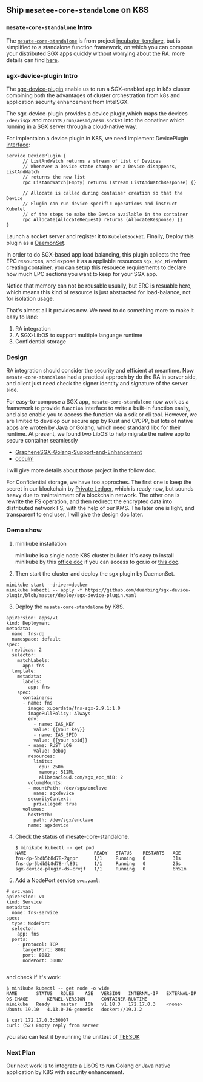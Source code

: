 ## Ship `mesatee-core-standalone` on K8S

### `mesate-core-standalone` Intro

The [`mesate-core-standalone`](https://github.com/xuperdata/mesatee-core-standalone#run)  is from project [incubator-tenclave](https://github.com/apache/incubator-teaclave), but is simplified to a standalone function framework, on which you can compose your distributed SGX apps quickly without worrying about the RA. more details can find [here](https://github.com/xuperdata/mesatee-core-standalone/blob/master/README.md).

### sgx-device-plugin Intro

The [sgx-device-plugin](https://github.com/AliyunContainerService/sgx-device-plugin) enable us to run a SGX-enabled app in k8s cluster combining both the advantages of cluster orchestration from k8s and application security enhancement from IntelSGX.  

The sgx-device-plugin provides a device plugin,which maps the devices `/dev/isgx`  and mounts `/run/aesmd/aesm.socket` into the conatiner which running in a SGX server through a cloud-native way.

For implentaion a device plugin in K8S,  we need implement DevicePlugin [interface](https://kubernetes.io/docs/concepts/extend-kubernetes/compute-storage-net/device-plugins/):

```
service DevicePlugin {
      // ListAndWatch returns a stream of List of Devices
      // Whenever a Device state change or a Device disappears, ListAndWatch
      // returns the new list
      rpc ListAndWatch(Empty) returns (stream ListAndWatchResponse) {}

      // Allocate is called during container creation so that the Device
      // Plugin can run device specific operations and instruct Kubelet
      // of the steps to make the Device available in the container
      rpc Allocate(AllocateRequest) returns (AllocateResponse) {}
}
```

Launch a socket server and register it to `KubeletSocket`.  Finally, Deploy this plugin as a [DaemonSet](https://github.com/AliyunContainerService/sgx-device-plugin/tree/5f5b5efb8876ba911aa607dcf7c91712a3fa2fa4#deployment).   

In order to do SGX-based app load balancing,  this plugin collects the free EPC resources, and expose it as a appliable resources `sgx_epc_MiB`when creating container.  you can setup this resouece requirements to declare how much EPC sections you want to keep for your SGX app.

Notice that memory can not be reusable usually, but ERC is resuable here, which means this kind of resource is just abstracted for load-balance, not for isolation usage.

That's almost all it provides now.  We need to do something more to make it easy to land: 

1. RA integration
2. A SGX-LibOS to support multiple language runtime 
3. Confidential storage

### Design

RA integration should consider the security and efficient at meantime.  Now  `mesate-core-standalone` had a practical approch by do the RA in server side, and client just need check the signer identity and signature of the server side.  

For easy-to-compose a SGX app,  `mesate-core-standalone`  now work as a framework to provide `function` interface to write a built-in function easily, and also enable you to access the function via a sdk or cli tool.  However,  we are limited to develop our secure app by Rust and C/CPP, but lots of native apps are wroten by Java or Golang, which need standard libc for their runtime. At present, we found two LibOS to help migrate the native app to secure container seamlessly

* [GrapheneSGX-Golang-Support-and-Enhancement](https://github.com/intel/GrapheneSGX-Golang-Support-and-Enhancement)  
* [occulm](https://github.com/occlum/occlum)

I will give more details about those project in the follow doc.

For Confidential storage, we have too approches. The first one is keep the secret in our blockchain by [Private Ledger](https://github.com/xuperdata/mesatee-core-standalone/blob/master/docs/xuperchain%20trusted%20ledger%20-%20chinese.md), which is ready now, but sounds heavy due to maintainment of a blockchain network. The other one is rewrite the FS operation, and then redirect the encrypted data into distributed network FS, with the help of our KMS. The later one is light, and transparent to end user, I will give the design doc later.  

### Demo show

1. minikube installation

   minikube is a single node K8S cluster builder.  It's easy to install minikube by this [office doc](https://kubernetes.io/docs/tasks/tools/install-minikube/) if you can access to gcr.io or [this doc](https://developer.aliyun.com/article/221687). 

2. Then start the cluster and deploy the sgx plugin by DaemonSet.

```
minikube start --driver=docker
minikube kubectl -- apply -f https://github.com/duanbing/sgx-device-plugin/blob/master/deploy/sgx-device-plugin.yaml
```

3. Deploy the `mesate-core-standalone`  by K8S.  

```
apiVersion: apps/v1
kind: Deployment
metadata:
  name: fns-dp
  namespace: default
spec:
  replicas: 2
  selector:
    matchLabels:
      app: fns
  template:
    metadata:
      labels:
        app: fns
    spec:
      containers:
      - name: fns
        image: xuperdata/fns-sgx-2.9.1:1.0
        imagePullPolicy: Always
        env:
    	  - name: IAS_KEY
          value: {{your key}}
    	  - name: IAS_SPID
          value: {{your spid}}
        - name: RUST_LOG
          value: debug
        resources:
          limits:
            cpu: 250m
            memory: 512Mi
            alibabacloud.com/sgx_epc_MiB: 2
        volumeMounts:
        - mountPath: /dev/sgx/enclave
          name: sgxdevice
        securityContext:
          privileged: true
      volumes:
      - hostPath:
          path: /dev/sgx/enclave
        name: sgxdevice
```

4. Check the status of mesate-core-standalone. 

   ```
   $ minikube kubectl -- get pod
   NAME                         READY   STATUS    RESTARTS   AGE
   fns-dp-5bdb5b8d78-2qnpr      1/1     Running   0          31s
   fns-dp-5bdb5b8d78-rl89t      1/1     Running   0          25s
   sgx-device-plugin-ds-crvjf   1/1     Running   0          6h51m
   ```
   
5. Add a NodePort service `svc.yaml`:

```
# svc.yaml
apiVersion: v1
kind: Service
metadata:
  name: fns-service
spec:
  type: NodePort
  selector:
    app: fns
  ports:
    - protocol: TCP
      targetPort: 8082
      port: 8082
      nodePort: 30007
      
```
and check if it's work:
```
$ minikube kubectl -- get node -o wide
NAME       STATUS   ROLES    AGE   VERSION   INTERNAL-IP   EXTERNAL-IP   OS-IMAGE       KERNEL-VERSION      CONTAINER-RUNTIME
minikube   Ready    master   16h   v1.18.3   172.17.0.3    <none>        Ubuntu 19.10   4.13.0-36-generic   docker://19.3.2

$ curl 172.17.0.3:30007
curl: (52) Empty reply from server
```
you also can test it by running the unittest of [TEESDK](https://github.com/xuperdata/teesdk)

### Next Plan 

Our next work is to integrate a LibOS to run Golang or Java native application by K8S with security enhancement. 



